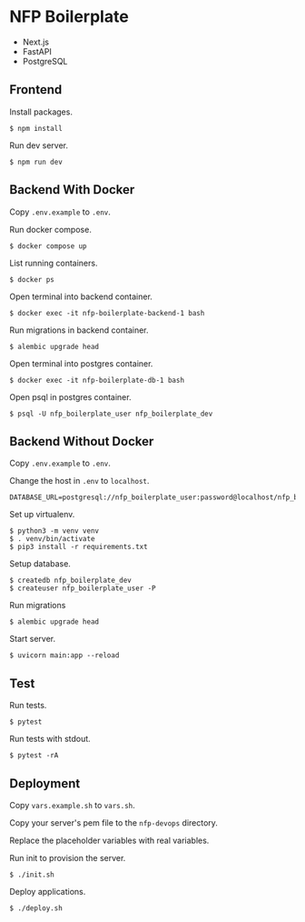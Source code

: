 # NFP Boilerplate

* Next.js
* FastAPI
* PostgreSQL

## Frontend

Install packages.

    $ npm install

Run dev server.

    $ npm run dev

## Backend With Docker

Copy `.env.example` to `.env`.

Run docker compose.

    $ docker compose up

List running containers.

    $ docker ps

Open terminal into backend container.

    $ docker exec -it nfp-boilerplate-backend-1 bash

Run migrations in backend container.

    $ alembic upgrade head

Open terminal into postgres container.

    $ docker exec -it nfp-boilerplate-db-1 bash

Open psql in postgres container.

    $ psql -U nfp_boilerplate_user nfp_boilerplate_dev

## Backend Without Docker

Copy `.env.example` to `.env`.

Change the host in `.env` to `localhost`.

    DATABASE_URL=postgresql://nfp_boilerplate_user:password@localhost/nfp_boilerplate_dev

Set up virtualenv.

    $ python3 -m venv venv
    $ . venv/bin/activate
    $ pip3 install -r requirements.txt

Setup database.

    $ createdb nfp_boilerplate_dev
    $ createuser nfp_boilerplate_user -P

Run migrations

    $ alembic upgrade head

Start server.

    $ uvicorn main:app --reload

## Test

Run tests.

    $ pytest

Run tests with stdout.

    $ pytest -rA

## Deployment

Copy `vars.example.sh` to `vars.sh`.

Copy your server's pem file to the `nfp-devops` directory.

Replace the placeholder variables with real variables.

Run init to provision the server.

    $ ./init.sh

Deploy applications.

    $ ./deploy.sh

